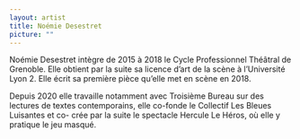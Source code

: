 ```yaml
---
layout: artist
title: Noémie Desestret
picture: ""
---
```


Noémie Desestret intègre de 2015 à 2018 le Cycle Professionnel Théâtral de Grenoble. Elle
obtient par la suite sa licence d’art de la scène à l’Université Lyon 2. Elle écrit sa première pièce
qu’elle met en scène en 2018.

Depuis 2020 elle travaille notamment avec Troisième Bureau sur
des lectures de textes contemporains, elle co-fonde le Collectif Les Bleues Luisantes et co- crée
par la suite le spectacle Hercule Le Héros, où elle y pratique le jeu masqué.

